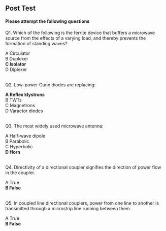 ## Post Test
#### Please attempt the following questions


Q1. Which of the following is the ferrite device that buffers a microwave source from the effects of a varying load, and thereby prevents the formation of standing waves?<br>

A   Circulator  
B   Duplexer  
<b>C   Isolator</b>  
D   Diplexer  
<br>

Q2. Low-power Gunn diodes are replacing:<br>

<b>A   Reflex klystrons</b>  
B   TWTs  
C   Magnetrons  
D   Varactor diodes  
<br>

Q3. The most widely used microwave antenna:<br>
  
A   Half-wave dipole  
B   Parabolic  
C   Hyperbolic  
<b>D   Horn</b>  
<br>

Q4. Directivity of a directional coupler signifies the direction of power flow in the coupler.<br>
 
A   True<br>
<b>B   False</b><br><br>


Q5. In coupled line directional couplers, power from one line to another is transmitted through a microstrip line running between them.<br>

A   True<br>
<b>B   False</b><br>



